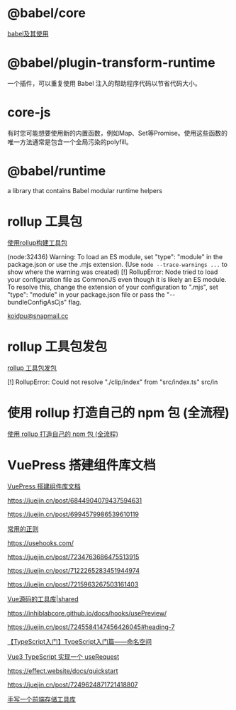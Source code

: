 # @babel/core
[babel及其使用](https://blog.csdn.net/web22050702/article/details/128502822)

# @babel/plugin-transform-runtime
一个插件，可以重复使用 Babel 注入的帮助程序代码以节省代码大小。

# core-js
有时您可能想要使用新的内置函数，例如Map、Set等Promise。使用这些函数的唯一方法通常是包含一个全局污染的polyfill。

# @babel/runtime
 a library that contains Babel modular runtime helpers

 # rollup 工具包
 [使用rollup构建工具包](https://juejin.cn/post/7043617707421335588)


 (node:32436) Warning: To load an ES module, set "type": "module" in the package.json or use the .mjs extension.
(Use `node --trace-warnings ...` to show where the warning was created)
[!] RollupError: Node tried to load your configuration file as CommonJS even though it is likely an ES module. To resolve this, change the extension of your configuration to ".mjs", set "type": "module" in your package.json file or pass the "--bundleConfigAsCjs" flag.


koidpu@snapmail.cc


# rollup 工具包发包
[rollup 工具包发包](https://juejin.cn/post/7030456121810747429#heading-7)


[!] RollupError: Could not resolve "./clip/index" from "src/index.ts" src/in

# 使用 rollup 打造自己的 npm 包 (全流程)
[使用 rollup 打造自己的 npm 包 (全流程)](https://juejin.cn/post/6950557086916804645#heading-5)


# VuePress 搭建组件库文档
[VuePress 搭建组件库文档](https://juejin.cn/post/7064746265266880549)


https://juejin.cn/post/6844904079437594631

https://juejin.cn/post/6994579986539610119

[常用的正则](https://juejin.cn/post/6994579986539610119)

https://usehooks.com/

https://juejin.cn/post/7234763686475513915

https://juejin.cn/post/7122265283451944974

https://juejin.cn/post/7215963267503161403

[Vue源码的工具库|shared](https://juejin.cn/post/7002947484100067342)


https://inhiblabcore.github.io/docs/hooks/usePreview/

https://juejin.cn/post/7245584147456426045#heading-7


[【TypeScript入门】TypeScript入门篇——命名空间](https://blog.csdn.net/dxt19980308/article/details/128625265)

[Vue3 TypeScript 实现一个 useRequest](https://juejin.cn/post/7100804171388944398)

https://effect.website/docs/quickstart

https://juejin.cn/post/7249624871721418807


[手写一个前端存储工具库](https://juejin.cn/post/7199659141019107386#heading-2)